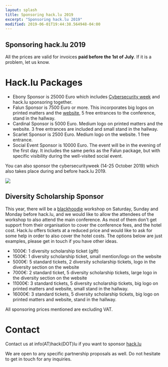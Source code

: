 ```yaml
---
layout: splash
title: Sponsoring hack.lu 2019
excerpt: "Sponsoring hack.lu 2019"
modified: 2019-06-01T19:44:38.564948-04:00
---
```



Sponsoring hack.lu 2019
-----------------------

All the prices are valid for invoices **paid before the 1st of July**. If it is a problem, let us know.

Hack.lu Packages
================

- Ebony Sponsor is 25000 Euro which includes [Cybersecurity week](https://cybersecurityweek.lu/sponsor/) and hack.lu sponsoring together.
- Falun Sponsor is 7500 Euro or more. This incorporates big logos on printed matters and the [website](https://hack.lu), 5 free entrances to the conference, stand in the hallway.
- Cardinal Sponsor is 5000 Euro. Medium logo on printed matters and the website.  3 free entrances are included and small stand in the hallway.
- Scarlet Sponsor is 2500 Euro. Medium logo on the website. 1 free entrance.
- Social Event Sponsor is 10000 Euro. The event will be in the evening of the first day. It includes the same perks as the Falun package, but with specific visibility during the well-visited social event.

You can also sponsor the cybersecurityweek (14-25 October 2019) which also takes place during and before hack.lu 2019.

![](https://cybersecurityweek.lu/assets/img/pour_siteweb_tableau-sponsor-2019-resized.png)

Diversity Scholarship Sponsor
-----------------------------

This year, there will be a [blackhoodie](https://www.blackhoodie.re/) workshop on Saturday, Sunday and Monday before hack.lu, and we would like to allow the attendees of the workshop to also attend the main conference. As most of them don't get support from their organisation to cover the conference fees, and the hotel cost.
Hack.lu offers tickets at a reduced price and would like to ask for some help in order to also cover the hotel costs.
The options below are just examples, please get in touch if you have other ideas.

- 1000€: 1 diversity scholarship ticket (gift)
- 1500€: 1 diversity scholarship ticket, small mention/logo on the website
- 5000€: 5 standard tickets, 2 diversity scholarship tickets, logo in the diversity section on the website
- 7000€: 2 standard ticket, 5 diversity scholarship tickets, large logo in the diversity section on the website
- 11000€: 3 standard tickets, 5 diversity scholarship tickets, big logo on printed matters and website, small stand in the hallway.
- 16000€: 3 standard tickets, 5 diversity scholarship tickets, big logo on printed matters and website, stand in the hallway.

All sponsoring prices mentioned are excluding VAT.

Contact
=======

Contact us at info(AT)hack(DOT)lu if you want to sponsor [hack.lu](https://hack.lu)

We are open to any specific partnership proposals as well. Do not hesitate to get in touch for any inquiries.

